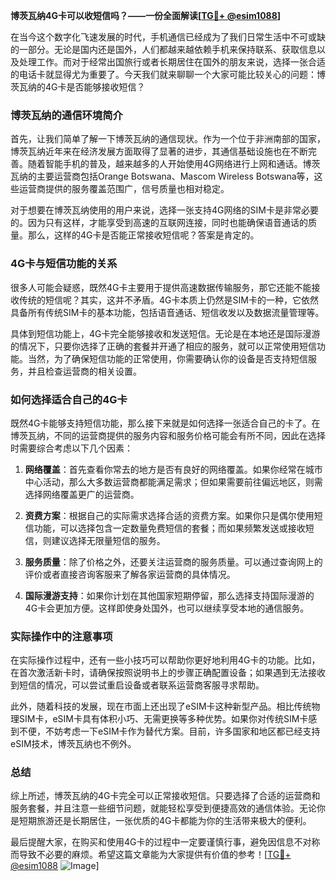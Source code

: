 **博茨瓦纳4G卡可以收短信吗？——一份全面解读[[TG💪+ @esim1088](https://t.me/s/esim1088)]**

在当今这个数字化飞速发展的时代，手机通信已经成为了我们日常生活中不可或缺的一部分。无论是国内还是国外，人们都越来越依赖手机来保持联系、获取信息以及处理工作。而对于经常出国旅行或者长期居住在国外的朋友来说，选择一张合适的电话卡就显得尤为重要了。今天我们就来聊聊一个大家可能比较关心的问题：博茨瓦纳的4G卡是否能够接收短信？

### 博茨瓦纳的通信环境简介

首先，让我们简单了解一下博茨瓦纳的通信现状。作为一个位于非洲南部的国家，博茨瓦纳近年来在经济发展方面取得了显著的进步，其通信基础设施也在不断完善。随着智能手机的普及，越来越多的人开始使用4G网络进行上网和通话。博茨瓦纳的主要运营商包括Orange Botswana、Mascom Wireless Botswana等，这些运营商提供的服务覆盖范围广，信号质量也相对稳定。

对于想要在博茨瓦纳使用的用户来说，选择一张支持4G网络的SIM卡是非常必要的。因为只有这样，才能享受到高速的互联网连接，同时也能确保语音通话的质量。那么，这样的4G卡是否能正常接收短信呢？答案是肯定的。

### 4G卡与短信功能的关系

很多人可能会疑惑，既然4G卡主要用于提供高速数据传输服务，那它还能不能接收传统的短信呢？其实，这并不矛盾。4G卡本质上仍然是SIM卡的一种，它依然具备所有传统SIM卡的基本功能，包括语音通话、短信收发以及数据流量管理等。

具体到短信功能上，4G卡完全能够接收和发送短信。无论是在本地还是国际漫游的情况下，只要你选择了正确的套餐并开通了相应的服务，就可以正常使用短信功能。当然，为了确保短信功能的正常使用，你需要确认你的设备是否支持短信服务，并且检查运营商的相关设置。

### 如何选择适合自己的4G卡

既然4G卡能够支持短信功能，那么接下来就是如何选择一张适合自己的卡了。在博茨瓦纳，不同的运营商提供的服务内容和服务价格可能会有所不同，因此在选择时需要综合考虑以下几个因素：

1. **网络覆盖**：首先查看你常去的地方是否有良好的网络覆盖。如果你经常在城市中心活动，那么大多数运营商都能满足需求；但如果需要前往偏远地区，则需选择网络覆盖更广的运营商。

2. **资费方案**：根据自己的实际需求选择合适的资费方案。如果你只是偶尔使用短信功能，可以选择包含一定数量免费短信的套餐；而如果频繁发送或接收短信，则建议选择无限量短信的服务。

3. **服务质量**：除了价格之外，还要关注运营商的服务质量。可以通过查询网上的评价或者直接咨询客服来了解各家运营商的具体情况。

4. **国际漫游支持**：如果你计划在其他国家短期停留，那么选择支持国际漫游的4G卡会更加方便。这样即使身处国外，也可以继续享受本地的通信服务。

### 实际操作中的注意事项

在实际操作过程中，还有一些小技巧可以帮助你更好地利用4G卡的功能。比如，在首次激活新卡时，请确保按照说明书上的步骤正确配置设备；如果遇到无法接收到短信的情况，可以尝试重启设备或者联系运营商客服寻求帮助。

此外，随着科技的发展，现在市面上还出现了eSIM卡这种新型产品。相比传统物理SIM卡，eSIM卡具有体积小巧、无需更换等多种优势。如果你对传统SIM卡感到不便，不妨考虑一下eSIM卡作为替代方案。目前，许多国家和地区都已经支持eSIM技术，博茨瓦纳也不例外。

### 总结

综上所述，博茨瓦纳的4G卡完全可以正常接收短信。只要选择了合适的运营商和服务套餐，并且注意一些细节问题，就能轻松享受到便捷高效的通信体验。无论你是短期旅游还是长期居住，一张优质的4G卡都能为你的生活带来极大的便利。

最后提醒大家，在购买和使用4G卡的过程中一定要谨慎行事，避免因信息不对称而导致不必要的麻烦。希望这篇文章能为大家提供有价值的参考！[[TG💪+ @esim1088](https://t.me/s/esim1088) ![Image](https://i.postimg.cc/4NQfJmqS/Snipaste-2025-05-13-00-14-12.png)]